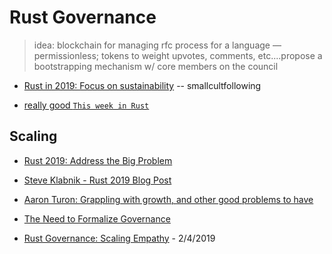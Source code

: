 # Rust Governance

> idea: blockchain for managing rfc process for a language — permissionless; tokens to weight upvotes, comments, etc....propose a bootstrapping mechanism w/ core members on the council

* [Rust in 2019: Focus on sustainability](http://smallcultfollowing.com/babysteps/blog/2019/01/07/rust-in-2019-focus-on-sustainability/) -- smallcultfollowing

* [really good `This week in Rust`](https://this-week-in-rust.org/blog/2018/12/11/this-week-in-rust-264/)

## Scaling

* [Rust 2019: Address the Big Problem](https://internals.rust-lang.org/t/rust-2019-address-the-big-problem/9109)

* [Steve Klabnik - Rust 2019 Blog Post](https://words.steveklabnik.com/thoughts-on-rust-in-2019)

* [Aaron Turon: Grappling with growth, and other good problems to have](https://www.youtube.com/watch?v=0sIgVnRAcn0&feature=youtu.be&app=desktop)

* [The Need to Formalize Governance](http://mgattozzi.com/rust-in-2019-the-next-year-and-edition/)

* [Rust Governance: Scaling Empathy](https://manishearth.github.io/blog/2019/02/04/rust-governance-scaling-empathy/) - 2/4/2019